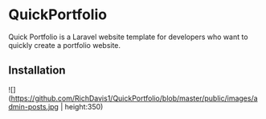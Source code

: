# QuickPortfolio
Quick Portfolio is a Laravel website template for developers who want to quickly create a portfolio website.

## Installation

![](https://github.com/RichDavis1/QuickPortfolio/blob/master/public/images/admin-posts.jpg | height:350)
